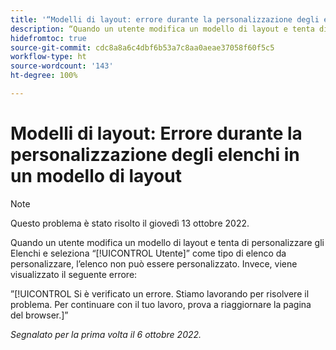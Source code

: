 ```yaml
---
title: '“Modelli di layout: errore durante la personalizzazione degli elenchi in un modello di layout”'
description: “Quando un utente modifica un modello di layout e tenta di personalizzare gli Elenchi e seleziona Utente come tipo di elenco da personalizzare, l’elenco non può essere personalizzato. Invece, viene visualizzato l’errore Si è verificato un errore e stiamo lavorando per risolvere il problema. Per continuare con il tuo lavoro, prova ad aggiornare la pagina del browser.”
hidefromtoc: true
source-git-commit: cdc8a8a6c4dbf6b53a7c8aa0aeae37058f60f5c5
workflow-type: ht
source-wordcount: '143'
ht-degree: 100%

---
```



# Modelli di layout: Errore durante la personalizzazione degli elenchi in un modello di layout

>[!NOTE]
>
>Questo problema è stato risolto il giovedì 13 ottobre 2022.

Quando un utente modifica un modello di layout e tenta di personalizzare gli Elenchi e seleziona “[!UICONTROL Utente]” come tipo di elenco da personalizzare, l’elenco non può essere personalizzato. Invece, viene visualizzato il seguente errore:

”[!UICONTROL Si è verificato un errore. Stiamo lavorando per risolvere il problema. Per continuare con il tuo lavoro, prova a riaggiornare la pagina del browser.]”

_Segnalato per la prima volta il 6 ottobre 2022._

